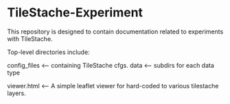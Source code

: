 TileStache-Experiment
=====================

This repository is designed to contain documentation related
to experiments with TileStache.

Top-level directories include:

config_files <-- containing TileStache cfgs.
data <-- subdirs for each data type

viewer.html <-- A simple leaflet viewer for hard-coded to
various tilestache layers.